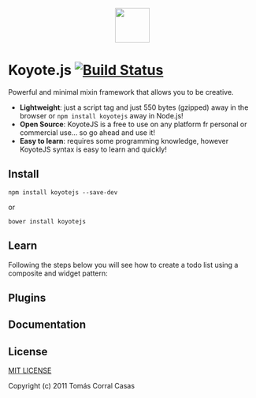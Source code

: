 <p align="center"><a href="#" target="_blank"><img width="70"src="https://raw.githubusercontent.com/fer/Koyote.js/website/imgs/koyote.png"></a></p>

# Koyote.js [![Build Status](https://drone.io/github.com/fer/koyote.js/status.png)](https://drone.io/github.com/fer/koyote.js/latest)

Powerful and minimal mixin framework that allows you to be creative.

- **Lightweight**: just a script tag and just 550 bytes (gzipped) away in the browser or ```npm install koyotejs``` away in Node.js!
- **Open Source**: KoyoteJS is a free to use on any platform fr personal or commercial use... so go ahead and use it!
- **Easy to learn**: requires some programming knowledge, however KoyoteJS syntax is easy to learn and quickly!

## Install

```
npm install koyotejs --save-dev
```

or

```
bower install koyotejs
```

## Learn

Following the steps below you will see how to create a todo list using a composite and widget pattern:

## Plugins

## Documentation

## License

[MIT LICENSE](http://opensource.org/licenses/MIT)

Copyright (c) 2011 Tomás Corral Casas
